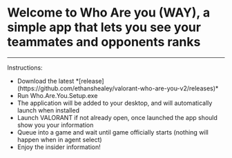 # Welcome to Who Are you (WAY), a simple app that lets you see your teammates and opponents ranks
---
Instructions:
<ul>
    <li>Download the latest *[release](https://github.com/ethanshealey/valorant-who-are-you-v2/releases)* </li>
    <li>Run Who.Are.You.Setup.exe</li>
    <li>The application will be added to your desktop, and will automatically launch when installed</li>
    <li>Launch VALORANT if not already open, once launched the app should show you your information</li>
    <li>Queue into a game and wait until game officially starts (nothing will happen when in agent select)</li>
    <li>Enjoy the insider information!</li>
</ul>